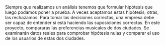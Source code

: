 Siempre que realizamos un análisis tenemos que formular hipótesis que luego podamos poner a prueba. A veces aceptamos estas hipótesis; otras, las rechazamos. Para tomar las decisiones correctas, una empresa debe ser capaz de entender si está haciendo las suposiciones correctas.
En este proyecto, compararás las preferencias musicales de dos ciudades. Se examinarán datos reales para comprobar hipótesis nulas y comparar el uso de los usuarios de estas dos ciudades.
